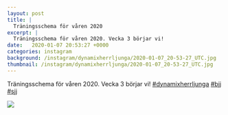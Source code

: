 ```yaml
---
layout: post
title: |
  Träningsschema för våren 2020
excerpt: |
  Träningsschema för våren 2020. Vecka 3 börjar vi!   
date:   2020-01-07 20:53:27 +0000
categories: instagram
background: /instagram/dynamixherrljunga/2020-01-07_20-53-27_UTC.jpg
thumbnail: /instagram/dynamixherrljunga/2020-01-07_20-53-27_UTC.jpg
---
```

Träningsschema för våren 2020. Vecka 3 börjar vi! [#dynamixherrljunga](https://www.instagram.com/explore/tags/dynamixherrljunga/) [#bjj](https://www.instagram.com/explore/tags/bjj/) [#sjj](https://www.instagram.com/explore/tags/sjj/)



<img src='/www-dynamix-herrljunga/instagram/dynamixherrljunga/2020-01-07_20-53-27_UTC.jpg' class='img-fluid' />
